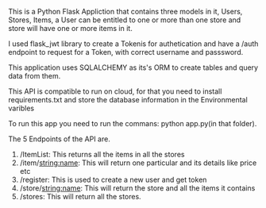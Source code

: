 This is a Python Flask Appliction that contains three models in it, Users, Stores, Items, a User can be entitled to one or more than one
store and store will have one or more items in it.

I used flask_jwt library to create a Tokenis for authetication and have a /auth endpoint to request for a Token, with correct username and passsword.

This application uses SQLALCHEMY as its's ORM to create tables and query data from them. 

This API is compatible to run on cloud, for that you need to install requirements.txt and store
the database information in the Environmental varibles

To run this app you need to run the commans: python app.py(in that folder).

The 5 Endpoints of the API are.

1. /ItemList: This returns all the items in all the stores
2. /item/<string:name>: This will return one particular and its details like price etc
3. /register: This is used to create a new user and get token
4. /store/<string:name>: This will return the store and all the items it contains
5. /stores: This will return all the stores.
